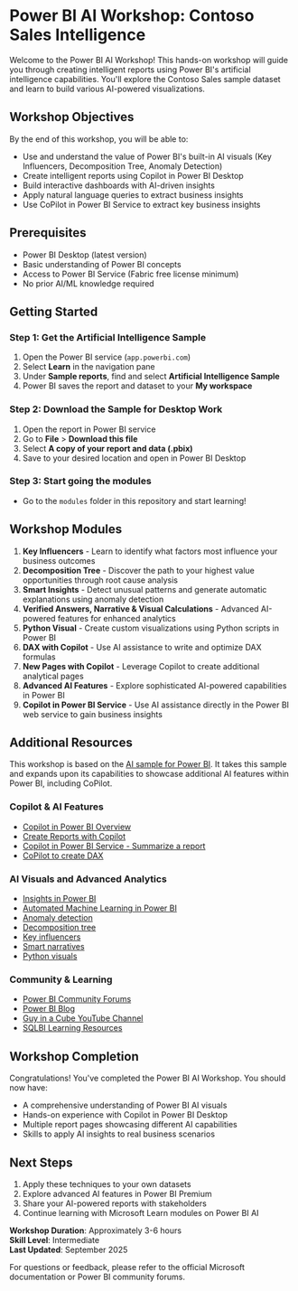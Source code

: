 # Power BI AI Workshop: Contoso Sales Intelligence

Welcome to the Power BI AI Workshop! This hands-on workshop will guide you through creating intelligent reports using Power BI's artificial intelligence capabilities. You'll explore the Contoso Sales sample dataset and learn to build various AI-powered visualizations.

## Workshop Objectives

By the end of this workshop, you will be able to:
- Use and understand the value of Power BI's built-in AI visuals (Key Influencers, Decomposition Tree, Anomaly Detection)
- Create intelligent reports using Copilot in Power BI Desktop
- Build interactive dashboards with AI-driven insights
- Apply natural language queries to extract business insights
- Use CoPilot in Power BI Service to extract key business insights

## Prerequisites

- Power BI Desktop (latest version)
- Basic understanding of Power BI concepts
- Access to Power BI Service (Fabric free license minimum)
- No prior AI/ML knowledge required

## Getting Started

### Step 1: Get the Artificial Intelligence Sample

1. Open the Power BI service (`app.powerbi.com`)
2. Select **Learn** in the navigation pane
3. Under **Sample reports**, find and select **Artificial Intelligence Sample**
4. Power BI saves the report and dataset to your **My workspace**

### Step 2: Download the Sample for Desktop Work

1. Open the report in Power BI service
2. Go to **File** > **Download this file**
3. Select **A copy of your report and data (.pbix)**
4. Save to your desired location and open in Power BI Desktop

### Step 3: Start going the modules
- Go to the `modules` folder in this repository and start learning!

## Workshop Modules

1. **Key Influencers** - Learn to identify what factors most influence your business outcomes
2. **Decomposition Tree** - Discover the path to your highest value opportunities through root cause analysis
3. **Smart Insights** - Detect unusual patterns and generate automatic explanations using anomaly detection
4. **Verified Answers, Narrative & Visual Calculations** - Advanced AI-powered features for enhanced analytics
5. **Python Visual** - Create custom visualizations using Python scripts in Power BI
6. **DAX with Copilot** - Use AI assistance to write and optimize DAX formulas
7. **New Pages with Copilot** - Leverage Copilot to create additional analytical pages
8. **Advanced AI Features** - Explore sophisticated AI-powered capabilities in Power BI
9. **Copilot in Power BI Service** - Use AI assistance directly in the Power BI web service to gain business insights

## Additional Resources

This workshop is based on the [AI sample for Power BI](https://learn.microsoft.com/en-us/power-bi/create-reports/sample-artificial-intelligence). It takes this sample and expands upon its capabilities to showcase additional AI features within Power BI, including CoPilot.

### Copilot & AI Features
- [Copilot in Power BI Overview](https://learn.microsoft.com/en-us/power-bi/create-reports/copilot-introduction)
- [Create Reports with Copilot](https://learn.microsoft.com/en-us/power-bi/create-reports/copilot-create-desktop-report)
- [Copilot in Power BI Service - Summarize a report](https://learn.microsoft.com/en-us/power-bi/create-reports/copilot-pane-summarize-content)
- [CoPilot to create DAX](https://learn.microsoft.com/en-us/dax/dax-copilot?toc=%2Fpower-bi%2Fcreate-reports%2FTOC.json&bc=%2Fpower-bi%2Fcreate-reports%2Fbreadcrumb%2Ftoc.json)

### AI Visuals and Advanced Analytics
- [Insights in Power BI](https://learn.microsoft.com/en-us/power-bi/create-reports/insights)
- [Automated Machine Learning in Power BI](https://learn.microsoft.com/en-us/power-bi/connect-data/service-machine-learning-integration)
- [Anomaly detection](https://learn.microsoft.com/en-us/power-bi/visuals/power-bi-visualization-anomaly-detection)
- [Decomposition tree](https://learn.microsoft.com/en-us/power-bi/visuals/power-bi-visualization-decomposition-tree)
- [Key influencers](https://learn.microsoft.com/en-us/power-bi/visuals/power-bi-visualization-influencers?tabs=powerbi-desktop)
- [Smart narratives](https://learn.microsoft.com/en-us/power-bi/visuals/power-bi-visualization-smart-narrative)
- [Python visuals](https://learn.microsoft.com/en-us/power-bi/connect-data/desktop-python-visuals)

### Community & Learning
- [Power BI Community Forums](https://community.fabric.microsoft.com/t5/Power-BI-forums/ct-p/powerbi)
- [Power BI Blog](https://powerbi.microsoft.com/en-us/blog/)
- [Guy in a Cube YouTube Channel](https://www.youtube.com/@GuyInACube/videos)
- [SQLBI Learning Resources](https://www.sqlbi.com/)

## Workshop Completion

Congratulations! You've completed the Power BI AI Workshop. You should now have:
- A comprehensive understanding of Power BI AI visuals
- Hands-on experience with Copilot in Power BI Desktop
- Multiple report pages showcasing different AI capabilities
- Skills to apply AI insights to real business scenarios

## Next Steps

1. Apply these techniques to your own datasets
2. Explore advanced AI features in Power BI Premium
3. Share your AI-powered reports with stakeholders
4. Continue learning with Microsoft Learn modules on Power BI AI

**Workshop Duration**: Approximately 3-6 hours  
**Skill Level**: Intermediate  
**Last Updated**: September 2025

For questions or feedback, please refer to the official Microsoft documentation or Power BI community forums.